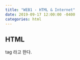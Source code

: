 ```yaml
---
title: "WEB1 - HTML & Internet"
date: 2019-09-17 12:00:00 -0400
categories: html
---
```



## HTML

tag 라고 한다. 

<strong> </strong>

<h> </h>
